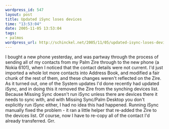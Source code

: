 ```yaml
--- 
wordpress_id: 547
layout: post
title: Updated iSync loses devices
time: "13:53:04"
date: 2005-11-05 13:53:04
tags: 
- palmos
wordpress_url: http://schinckel.net/2005/11/05/updated-isync-loses-devices/
---
```

I bought a new phone yesterday, and was partway through the process of sending all of my contacts from my Palm Zire through to the new phone (a Nokia 6101), when I noticed that the contact details were not current. I'd just imported a whole lot more contacts into Address Book, and modified a fair chunk of the rest of them, and these changes weren't reflected on the Zire. As it turned out, one of the System updates I'd done recently had updated iSync, and in doing this it removed the Zire from the synching devices list. Because Missing Sync doesn't run iSync unless there are devices there it needs to sync with, and with Missing Sync/Palm Desktop you don't explicitly run iSync either, I had no idea this had happened. Running iSync manually fixed the problem - it ran a little helper that re-added the Zire to the devices list. Of course, now I have to re-copy all of the contact I'd already transferred. Grr. 

